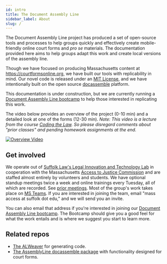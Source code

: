 ```yaml
---
id: intro
title: The Document Assembly Line
sidebar_label: About
slug: /
---
```


<!-- original: https://github.com/SuffolkLITLab/doc-assembly-line/blob/master/README.md -->

The Document Assembly Line project has produced a set of open-source tools and processes to help groups quickly and effectively create mobile-friendly online court forms and _pro se_ materials. The documentation provided here aims to help groups adapt this work and create local versions of the assembly line.

Though we have focused on producing Massachusetts content at https://courtformsonline.org, we have built our tools with replicability in mind. Our novel code is released under an [MIT License](https://github.com/SuffolkLITLab/doc-assembly-line/blob/master/LICENSE), and we have intentionally built on the open source [docassemble](https://docassemble.org/) platform.

This documentation is under construction, but we are currently running a [Document Assembly Line bootcamp](bootcamp.md) to help those interested in replicating this work.

The video below provides an overview of the project (0-10 min) and a detailed look at one of the forms (12-30 min). _Note: This video is a lecture from the course [Coding the Law](https://www.codingthelaw.org/Fall_2020/level/3/#intro_vid). So please disregard comments about "prior classes" and pending homework assignments at the end._

[![Overview Video](./assets/assembly-line-overview.png)](https://www.youtube.com/watch?v=AECHOvmaUv4)

## Get involved

We operate out of [Suffolk Law's Legal Innovation and Technology Lab](https://suffolklitlab.org/) in cooperation with the Massachusetts [Access to Justice Commission](http://www.massa2j.org/a2j/) and are staffed almost entirely by volunteers and students. We have optional standup meetings twice a week and online trainings every Tuesday, all of which are recorded. See [prior meetings](https://www.youtube.com/playlist?list=PLy6i9GFGw5GzcPqGyZQ06lPp35v6S5-YF). Most of the group's work takes place on [MS Teams](https://teams.microsoft.com/l/team/19%3a8b0fa1d62a014c7d9c27b69939e38644%40thread.tacv2/conversations?groupId=eaa9bd9d-cf39-4686-8f30-e55aa9d98c75&tenantId=78733fa9-540e-4eb8-bf29-73c4eeb63412). If you are interested in joining the team, email "mass access at suffolk dot edu," and we will send you an invite.

You can also email that address if you're interested in joining our [Document Assembly Line bootcamp](bootcamp.md). The Bootcamp should give you a good feel for what the work entails and is where we suggest you start to learn more.   

<!--
You can find a more robust description of our work, including how to join our team on our website at:

https://suffolklitlab.org/doc-assembly-line/
 -->

## Related repos
- [The ALWeaver](https://github.com/SuffolkLITLab/docassemble-assemblylinewizard) for generating code.
- [The AssemblyLine docassemble package](https://github.com/SuffolkLITLab/docassemble-AssemblyLine) with functionality designed for court forms.

